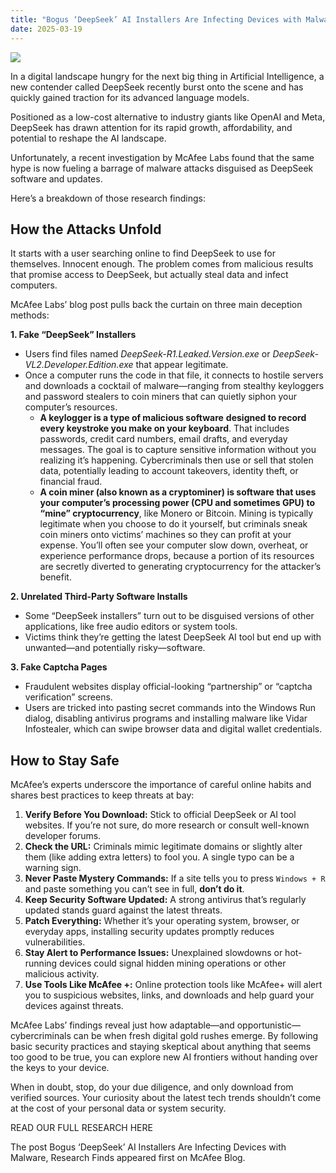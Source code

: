 ```yaml
---
title: "Bogus ‘DeepSeek’ AI Installers Are Infecting Devices with Malware, Research Finds"
date: 2025-03-19
---
```


![](https://www.mcafee.com/blogs/wp-content/uploads/2025/03/300x200_Blog_Deepseek-App-300x200.png)

In a digital landscape hungry for the next big thing in Artificial Intelligence, a new contender called DeepSeek recently burst onto the scene and has quickly gained traction for its advanced language models.

Positioned as a low-cost alternative to industry giants like OpenAI and Meta, DeepSeek has drawn attention for its rapid growth, affordability, and potential to reshape the AI landscape.  

Unfortunately, a recent investigation by McAfee Labs found that the same hype is now fueling a barrage of malware attacks disguised as DeepSeek software and updates.

Here’s a breakdown of those research findings:

## How the Attacks Unfold

It starts with a user searching online to find DeepSeek to use for themselves. Innocent enough. The problem comes from malicious results that promise access to DeepSeek, but actually steal data and infect computers.

McAfee Labs’ blog post pulls back the curtain on three main deception methods:

**1\. Fake “DeepSeek” Installers**

- Users find files named _DeepSeek-R1.Leaked.Version.exe_ or _DeepSeek-VL2.Developer.Edition.exe_ that appear legitimate.
- Once a computer runs the code in that file, it connects to hostile servers and downloads a cocktail of malware—ranging from stealthy keyloggers and password stealers to coin miners that can quietly siphon your computer’s resources.
    - **A keylogger is a type of malicious software** **designed to record every keystroke you make on your keyboard**. That includes passwords, credit card numbers, email drafts, and everyday messages. The goal is to capture sensitive information without you realizing it’s happening. Cybercriminals then use or sell that stolen data, potentially leading to account takeovers, identity theft, or financial fraud.
    - **A coin miner (also known as a cryptominer) is software that uses your computer’s processing power (CPU and sometimes GPU) to “mine” cryptocurrency**, like Monero or Bitcoin. Mining is typically legitimate when you choose to do it yourself, but criminals sneak coin miners onto victims’ machines so they can profit at your expense. You’ll often see your computer slow down, overheat, or experience performance drops, because a portion of its resources are secretly diverted to generating cryptocurrency for the attacker’s benefit.
        

**2\. Unrelated Third-Party Software Installs**

- Some “DeepSeek installers” turn out to be disguised versions of other applications, like free audio editors or system tools.
- Victims think they’re getting the latest DeepSeek AI tool but end up with unwanted—and potentially risky—software.

**3\. Fake Captcha Pages**

- Fraudulent websites display official-looking “partnership” or “captcha verification” screens.
- Users are tricked into pasting secret commands into the Windows Run dialog, disabling antivirus programs and installing malware like Vidar Infostealer, which can swipe browser data and digital wallet credentials.

## How to Stay Safe

McAfee’s experts underscore the importance of careful online habits and shares best practices to keep threats at bay:

1. **Verify Before You Download:** Stick to official DeepSeek or AI tool websites. If you’re not sure, do more research or consult well-known developer forums.
2. **Check the URL:** Criminals mimic legitimate domains or slightly alter them (like adding extra letters) to fool you. A single typo can be a warning sign.
3. **Never Paste Mystery Commands:** If a site tells you to press `Windows + R` and paste something you can’t see in full, **don’t do it**.
4. **Keep Security Software Updated:** A strong antivirus that’s regularly updated stands guard against the latest threats.
5. **Patch Everything:** Whether it’s your operating system, browser, or everyday apps, installing security updates promptly reduces vulnerabilities.
6. **Stay Alert to Performance Issues:** Unexplained slowdowns or hot-running devices could signal hidden mining operations or other malicious activity.
7. **Use Tools Like McAfee +:** Online protection tools like McAfee+ will alert you to suspicious websites, links, and downloads and help guard your devices against threats.

McAfee Labs’ findings reveal just how adaptable—and opportunistic—cybercriminals can be when fresh digital gold rushes emerge. By following basic security practices and staying skeptical about anything that seems too good to be true, you can explore new AI frontiers without handing over the keys to your device.

When in doubt, stop, do your due diligence, and only download from verified sources. Your curiosity about the latest tech trends shouldn’t come at the cost of your personal data or system security.

READ OUR FULL RESEARCH HERE

The post Bogus ‘DeepSeek’ AI Installers Are Infecting Devices with Malware, Research Finds appeared first on McAfee Blog.
